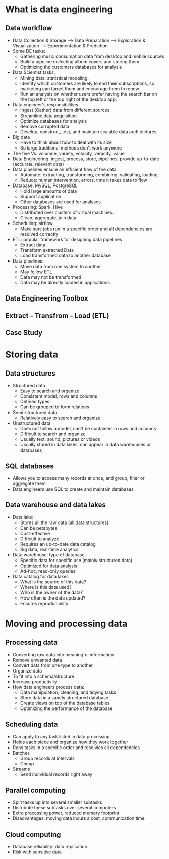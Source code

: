 # What is data engineering
## Data workflow
- Data Collection & Storage --> Data Preparation --> Exploration & Visualization --> Experimentation & Prediction
- Some DE tasks:
    - Gathering music consumption data from desktop and mobile sources
    - Build a pipeline collecting album covers and storing them
    - Optimizing the customers databases for analysis
- Data Scientist tasks:
    - Mining data, statistical modeling.
    - Identify which customers are likely to end their subscriptions, so marketing can target them and encourage them to renew.
    - Run an analysis on whether users prefer having the search bar on the top left or the top right of the desktop app.
- Data engineer's responsibilities
    - Ingest (Gather) data from different sources
    - Streamline data acquisition
    - Optimize databases for analysis
    - Remove corrupted data
    - Develop, construct, test, and maintain scalable data architectures
- Big data
    - Have to think about how to deal with its size
    - So large traditional methods don't work anymore
- The five Vs: volumne, variety, volocity, veracity, value
- Data Engineering: ingest, process, store, pipelines, provide up-to-date (accurate, relevant data)
- Data pipelines ensure an efficient flow of the data
    - Automate: extracting, transforming, combining, validating, loading.
    - Reduce: human intervention, errors, time it takes data to flow
- Database: MySQL, PostgreSQL
    - Hold large amounts of data
    - Support application
    - Other databases are used for analyses
- Processing: Spark, Hive
    - Distributed over clusters of virtual machines.
    - Clean, aggregate, join data
- Scheduling: airflow
    - Make sure jobs run in a specific order and all dependencies are resolved correctly
- ETL: popular framework for designing data pipelines
    - Extract data
    - Transform extracted Data
    - Load transformed data to another database
- Data pipelines:
    - Move data from one system to another
    - May follow ETL
    - Data may not be transformed
    - Data may be directly loaded in applications

## Data Engineering Toolbox
## Extract - Transfrom - Load (ETL)
## Case Study

# Storing data
## Data structures
- Structured data
    - Easy to search and organize
    - Consistent model, rows and columns
    - Defined types
    - Can be grouped to form relations
- Semi-structured data
    - Relatively easy to search and organize
- Unstructured data
    - Does not follow a model, can't be contained in rows and columns
    - Difficult to search and organize
    - Usually text, sound, pictures or videos
    - Usually stored in data lakes, can appear in data warehouses or databases

## SQL databases
- Allows you to access many records at once, and group, filter or aggregate them
- Data engineers use SQL to create and maintain databases
## Data warehouse and data lakes
- Data lake:
    - Stores all the raw data (all data structures)
    - Can be petabytes
    - Cost-effective
    - Difficult to analyze
    - Requires an up-to-date data catalog
    - Big data, real-time analytics
- Data warehouse: type of database
    - Specific data for specific use (mainly structured data)
    - Optimized for data analysis
    - Ad-hoc, read-only queries
- Data catalog for data lakes
    - What is the source of this data?
    - Where is this data used?
    - Who is the owner of the data?
    - How often is the data updated?
    - Ensures reproducibility

# Moving and processing data
## Processing data
- Converting raw data into meaningful information
- Remove unwanted data
- Convert data from one type to another
- Organize data
- To fit into a schema/structure
- Increase productivity
- How data engineers process data:
    - Data manipulation, cleaning, and tidying tasks
    - Store data in a sanely structured database
    - Create views on top of the database tables
    - Optimizing the performance of the database

## Scheduling data
- Can apply to any task listed in data processing
- Holds each piece and organize how they work together
- Runs tasks in a specific order and resolvies all dependencies
- Batches
    - Group records at intervals
    - Cheap
- Streams
    - Send individual records right away

## Parallel computing
- Split tasks up into several smaller subtasks
- Distribute these subtasks over several computers
- Extra processing power, reduced memory footprint
- Disadvantages: moving data incurs a cost, communication time

## Cloud computing
- Database reliability: data replication
- Risk with sensitive data